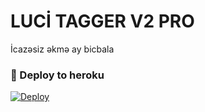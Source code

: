 # LUCİ TAGGER V2 PRO
İcazəsiz əkmə ay bicbala


### 🚀 Deploy to heroku
[![Deploy](https://www.herokucdn.com/deploy/button.svg)](https://heroku.com/deploy?template=https://github.com/FallenXSs/qocayeftagger)
